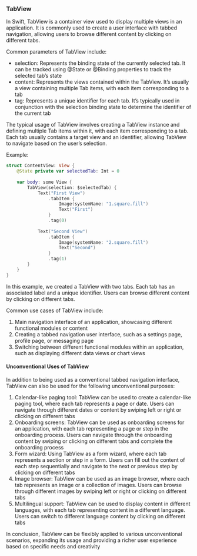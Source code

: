 ### TabView

In Swift, TabView is a container view used to display multiple views in an application. It is commonly used to create a user interface with tabbed navigation, allowing users to browse different content by clicking on different tabs.

Common parameters of TabView include:

- selection: Represents the binding state of the currently selected tab. It can be tracked using @State or @Binding properties to track the selected tab’s state
- content: Represents the views contained within the TabView. It’s usually a view containing multiple Tab items, with each item corresponding to a tab
- tag: Represents a unique identifier for each tab. It’s typically used in conjunction with the selection binding state to determine the identifier of the current tab

The typical usage of TabView involves creating a TabView instance and defining multiple Tab items within it, with each item corresponding to a tab. Each tab usually contains a target view and an identifier, allowing TabView to navigate based on the user’s selection.

Example:

```swift
struct ContentView: View {
    @State private var selectedTab: Int = 0
    
    var body: some View {
        TabView(selection: $selectedTab) {
            Text("First View")
                .tabItem {
                    Image(systemName: "1.square.fill")
                    Text("First")
                }
                .tag(0)
            
            Text("Second View")
                .tabItem {
                    Image(systemName: "2.square.fill")
                    Text("Second")
                }
                .tag(1)
        }
    }
}
```

In this example, we created a TabView with two tabs. Each tab has an associated label and a unique identifier. Users can browse different content by clicking on different tabs.

Common use cases of TabView include:

1. Main navigation interface of an application, showcasing different functional modules or content
2. Creating a tabbed navigation user interface, such as a settings page, profile page, or messaging page
3. Switching between different functional modules within an application, such as displaying different data views or chart views

#### Unconventional Uses of TabView

In addition to being used as a conventional tabbed navigation interface, TabView can also be used for the following unconventional purposes:

1. Calendar-like paging tool: TabView can be used to create a calendar-like paging tool, where each tab represents a page or date. Users can navigate through different dates or content by swiping left or right or clicking on different tabs
2. Onboarding screens: TabView can be used as onboarding screens for an application, with each tab representing a page or step in the onboarding process. Users can navigate through the onboarding content by swiping or clicking on different tabs and complete the onboarding process
3. Form wizard: Using TabView as a form wizard, where each tab represents a section or step in a form. Users can fill out the content of each step sequentially and navigate to the next or previous step by clicking on different tabs
4. Image browser: TabView can be used as an image browser, where each tab represents an image or a collection of images. Users can browse through different images by swiping left or right or clicking on different tabs
5. Multilingual support: TabView can be used to display content in different languages, with each tab representing content in a different language. Users can switch to different language content by clicking on different tabs

In conclusion, TabView can be flexibly applied to various unconventional scenarios, expanding its usage and providing a richer user experience based on specific needs and creativity


